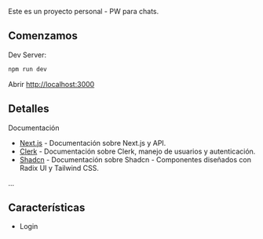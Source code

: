 Este es un proyecto personal - PW para chats.

## Comenzamos

Dev Server:

```bash
npm run dev
```

Abrir [http://localhost:3000](http://localhost:3000)

## Detalles

Documentación

- [Next.js](https://nextjs.org/docs) - Documentación sobre Next.js y API.
- [Clerk](https://clerk.com/docs/quickstarts/nextjs) - Documentación sobre Clerk, manejo de usuarios y autenticación.
- [Shadcn](https://ui.shadcn.com/docs/components) - Documentación sobre Shadcn -  Componentes diseñados con Radix UI y Tailwind CSS.

 ...

 ## Características

 - Login
